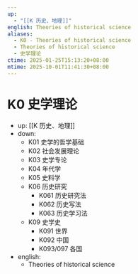 ```yaml
---
up:
  - "[[K 历史、地理]]"
english: Theories of historical science
aliases:
  - K0 - Theories of historical science
  - Theories of historical science
  - 史学理论
ctime: 2025-01-25T15:13:20+08:00
mtime: 2025-10-01T11:41:30+08:00
---
```


# K0 史学理论

- up: [[K 历史、地理]]
- down:
	- K01 史学的哲学基础
	- K02 社会发展理论
	- K03 史学专论
	- K04 年代学
	- K05 史料学
	- K06 历史研究
		- K061 历史研究法
		- K062 历史写法
		- K063 历史学习法
	- K09 史学史
		- K091 世界
		- K092 中国
		- K093/097 各国
- english:
	- Theories of historical science
